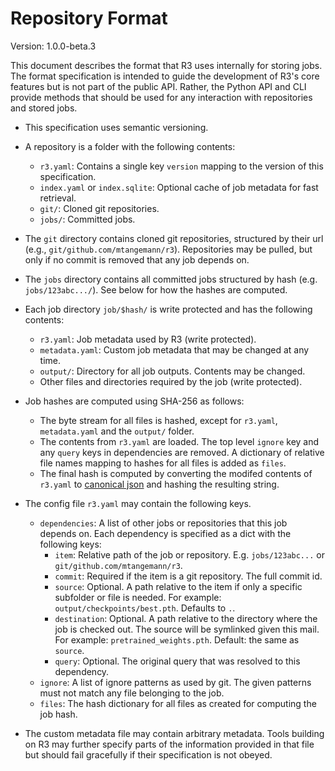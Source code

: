 # Repository Format

Version: 1.0.0-beta.3

This document describes the format that R3 uses internally for storing jobs. The format
specification is intended to guide the development of R3's core features but is not part
of the public API. Rather, the Python API and CLI provide methods that should be used
for any interaction with repositories and stored jobs.

- This specification uses semantic versioning.

- A repository is a folder with the following contents:
  - `r3.yaml`: Contains a single key `version` mapping to the version of this
    specification.
  - `index.yaml` or `index.sqlite`: Optional cache of job metadata for fast retrieval.
  - `git/`: Cloned git repositories.
  - `jobs/`: Committed jobs.

- The `git` directory contains cloned git repositories, structured by their url (e.g.,
  `git/github.com/mtangemann/r3`). Repositories may be pulled, but only if no commit is
  removed that any job depends on.

- The `jobs` directory contains all committed jobs structured by hash (e.g. 
  `jobs/123abc.../`). See below for how the hashes are computed.

- Each job directory `job/$hash/` is write protected and has the following contents:
  - `r3.yaml`: Job metadata used by R3 (write protected).
  - `metadata.yaml`: Custom job metadata that may be changed at any time.
  - `output/`: Directory for all job outputs. Contents may be changed.
  - Other files and directories required by the job (write protected).

- Job hashes are computed using SHA-256 as follows:
  - The byte stream for all files is hashed, except for `r3.yaml`, `metadata.yaml` and
    the `output/` folder.
  - The contents from `r3.yaml` are loaded. The top level `ignore` key and any `query`
    keys in dependencies are removed. A dictionary of relative file names mapping to
    hashes for all files is added as `files`.
  - The final hash is computed by converting the modifed contents of `r3.yaml` to
    [canonical json](https://gibson042.github.io/canonicaljson-spec/) and hashing the
    resulting string.

- The config file `r3.yaml` may contain the following keys.
  - `dependencies`: A list of other jobs or repositories that this job depends on. Each
    dependency is specified as a dict with the following keys:
    - `item`: Relative path of the job or repository. E.g. `jobs/123abc...` or
        `git/github.com/mtangemann/r3`.
    - `commit`: Required if the item is a git repository. The full commit id.
    - `source`: Optional. A path relative to the item if only a specific subfolder
      or file is needed. For example: `output/checkpoints/best.pth`. Defaults to `.`.
    - `destination`: Optional. A path relative to the directory where the job is checked
      out. The source will be symlinked given this mail. For example:
      `pretrained_weights.pth`. Default: the same as `source`.
    - `query`: Optional. The original query that was resolved to this dependency.
  - `ignore`: A list of ignore patterns as used by git. The given patterns must not
    match any file belonging to the job.
  - `files`: The hash dictionary for all files as created for computing the job hash.

- The custom metadata file may contain arbitrary metadata. Tools building on R3 may
  further specify parts of the information provided in that file but should fail
  gracefully if their specification is not obeyed.
